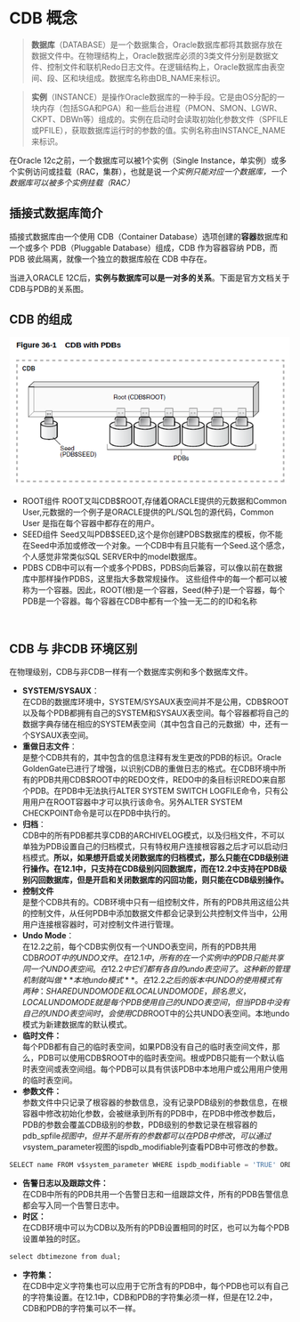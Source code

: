 # CDB 概念

> **数据库**（DATABASE）是一个数据集合，Oracle数据库都将其数据存放在数据文件中。在物理结构上，Oracle数据库必须的3类文件分别是数据文件、控制文件和联机Redo日志文件。在逻辑结构上，Oracle数据库由表空间、段、区和块组成。数据库名称由DB_NAME来标识。

> **实例**（INSTANCE）是操作Oracle数据库的一种手段。它是由OS分配的一块内存（包括SGA和PGA）和一些后台进程（PMON、SMON、LGWR、CKPT、DBWn等）组成的。实例在启动时会读取初始化参数文件（SPFILE或PFILE），获取数据库运行时的参数的值。实例名称由INSTANCE_NAME来标识。

在Oracle 12c之前，一个数据库可以被1个实例（Single Instance，单实例）或多个实例访问或挂载（RAC，集群），也就是说*一个实例只能对应一个数据库，一个数据库可以被多个实例挂载（RAC）*

## **插接式数据库简介**

插接式数据库由一个使用 CDB（Container Database）选项创建的**容器**数据库和一个或多个 PDB（Pluggable Database）组成，CDB 作为容器容纳 PDB，而 PDB 彼此隔离，就像一个独立的数据库般在 CDB 中存在。

<span data-type="text" style="background-color: var(--b3-font-background8);">当进入ORACLE 12C后，</span>**实例与数据库可以是一对多的关系**<span data-type="text" style="background-color: var(--b3-font-background8);">。下面是官方文档关于CDB与PDB的关系图。</span>

## **CDB 的组成**

![](assets/image-20221127211228967-20230610173813-oj2b00c.png)​

- ROOT组件
  ROOT又叫CDB$ROOT,存储着ORACLE提供的元数据和Common User,元数据的一个例子是ORACLE提供的PL/SQL包的源代码，Common User 是指在每个容器中都存在的用户。
- SEED组件
  Seed又叫PDB$SEED,这个是你创建PDBS数据库的模板，你不能在Seed中添加或修改一个对象。一个CDB中有且只能有一个Seed.这个感念，个人感觉非常类似SQL SERVER中的model数据库。
- PDBS
  CDB中可以有一个或多个PDBS，PDBS向后兼容，可以像以前在数据库中那样操作PDBS，这里指大多数常规操作。
  这些组件中的每一个都可以被称为一个容器。因此，ROOT(根)是一个容器，Seed(种子)是一个容器，每个PDB是一个容器。每个容器在CDB中都有一个独一无二的的ID和名称

‍

## CDB 与 非CDB 环境区别

在物理级别，CDB与非CDB一样有一个数据库实例和多个数据库文件。

* **SYSTEM/SYSAUX**：  
  在CDB的数据库环境中，SYSTEM/SYSAUX表空间并不是公用，CDB$ROOT以及每个PDB都拥有自己的SYSTEM和SYSAUX表空间。每个容器都将自己的数据字典存储在相应的SYSTEM表空间（其中包含自己的元数据）中，还有一个SYSAUX表空间。
* **重做日志文件**：  
  是整个CDB共有的，其中包含的信息注释有发生更改的PDB的标识。Oracle GoldenGate已进行了增强，以识别CDB的重做日志的格式。在CDB环境中所有的PDB共用CDB$ROOT中的REDO文件，REDO中的条目标识REDO来自那个PDB。在PDB中无法执行ALTER SYSTEM SWITCH LOGFILE命令，只有公用用户在ROOT容器中才可以执行该命令。另外ALTER SYSTEM CHECKPOINT命令是可以在PDB中执行的。
* **归档**：  
  CDB中的所有PDB都共享CDB的ARCHIVELOG模式，以及归档文件，不可以单独为PDB设置自己的归档模式，只有特权用户连接根容器之后才可以启动归档模式。**所以，如果想开启或关闭数据库的归档模式，那么只能在CDB级别进行操作。在12.1中，只支持在CDB级别闪回数据库，而在12.2中支持在PDB级别闪回数据库，但是开启和关闭数据库的闪回功能，则只能在CDB级别操作。**
* **控制文件**  
  是整个CDB共有的。CDB环境中只有一组控制文件，所有的PDB共用这组公共的控制文件，从任何PDB中添加数据文件都会记录到公共控制文件当中，公用用户连接根容器时，可对控制文件进行管理。
* **Undo Mode**：  
  在12.2之前，每个CDB实例仅有一个UNDO表空间，所有的PDB共用CDB$ROOT中的UNDO文件。在12.1中，所有的在一个实例中的PDB只能共享同一个UNDO表空间。在12.2中它们都有各自的undo表空间了。这种新的管理机制就叫做**本地undo模式**。在12.2之后的版本中UNDO的使用模式有两种：SHARED UNDO MODE和LOCAL UNDO MODE，顾名思义，LOCAL UNDO MODE就是每个PDB使用自己的UNDO表空间，但当PDB中没有自己的UNDO表空间时，会使用CDB$ROOT中的公共UNDO表空间。本地undo模式为新建数据库的默认模式。
* **临时文件：**   
  每个PDB都有自己的临时表空间，如果PDB没有自己的临时表空间文件，那么，PDB可以使用CDB$ROOT中的临时表空间。根或PDB只能有一个默认临时表空间或表空间组。每个PDB可以具有供该PDB中本地用户或公用用户使用的临时表空间。
* **参数文件：**   
  参数文件中只记录了根容器的参数信息，没有记录PDB级别的参数信息，在根容器中修改初始化参数，会被继承到所有的PDB中，在PDB中修改参数后，PDB的参数会覆盖CDB级别的参数，PDB级别的参数记录在根容器的pdb_spfile$视图中，但并不是所有的参数都可以在PDB中修改，可以通过v$system_parameter视图的ispdb_modifiable列查看PDB中可修改的参数。

```sql
SELECT name FROM v$system_parameter WHERE ispdb_modifiable = 'TRUE' ORDER BY name;
```

* **告警日志以及跟踪文件：**   
  在CDB中所有的PDB共用一个告警日志和一组跟踪文件，所有的PDB告警信息都会写入同一个告警日志中。
* **时区：**   
  在CDB环境中可以为CDB以及所有的PDB设置相同的时区，也可以为每个PDB设置单独的时区。

```sql
select dbtimezone from dual;
```

* **字符集：**   
  在CDB中定义字符集也可以应用于它所含有的PDB中，每个PDB也可以有自己的字符集设置。在12.1中，CDB和PDB的字符集必须一样，但是在12.2中，CDB和PDB的字符集可以不一样。

